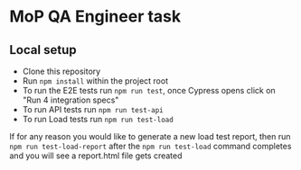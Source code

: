 # MoP QA Engineer task

## Local setup

* Clone this repository
* Run `npm install` within the project root
* To run the E2E tests run `npm run test`, once Cypress opens click on "Run 4 integration specs"
* To run API tests run `npm run test-api`
* To run Load tests run `npm run test-load`

If for any reason you would like to generate a new load test report, then run `npm run test-load-report` after the `npm run test-load` command completes and you will see a report.html file gets created
